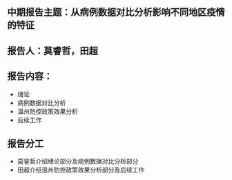 中期报告主题：从病例数据对比分析影响不同地区疫情的特征
-------

报告人：莫睿哲，田超
-------

报告内容：
-------
* 绪论
* 病例数据对比分析
* 温州防控政策效果分析
* 后续工作

报告分工
--------
* 莫睿哲介绍绪论部分及病例数据对比分析部分 
* 田超介绍温州防控政策效果分析部分及后续工作
